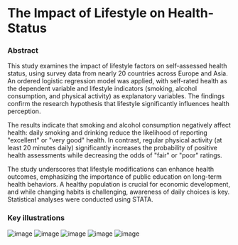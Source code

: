 # The Impact of Lifestyle on Health-Status
### Abstract
This study examines the impact of lifestyle factors on self-assessed health status, using survey data from nearly 20 countries across Europe and Asia. An ordered logistic regression model was applied, with self-rated health as the dependent variable and lifestyle indicators (smoking, alcohol consumption, and physical activity) as explanatory variables. The findings confirm the research hypothesis that lifestyle significantly influences health perception.

The results indicate that smoking and alcohol consumption negatively affect health: daily smoking and drinking reduce the likelihood of reporting "excellent" or "very good" health. In contrast, regular physical activity (at least 20 minutes daily) significantly increases the probability of positive health assessments while decreasing the odds of "fair" or "poor" ratings.

The study underscores that lifestyle modifications can enhance health outcomes, emphasizing the importance of public education on long-term health behaviors. A healthy population is crucial for economic development, and while changing habits is challenging, awareness of daily choices is key. Statistical analyses were conducted using STATA.

### Key illustrations
![image](https://github.com/user-attachments/assets/291b53ef-c53f-4b63-91ad-27bea9dcbbf0)
![image](https://github.com/user-attachments/assets/a6f153f9-5b0f-4870-b2d6-6544744bb738)
![image](https://github.com/user-attachments/assets/51d69ca8-2c20-4483-ae47-a592fb0d4844)
![image](https://github.com/user-attachments/assets/f4ff9add-6449-4bf8-99a3-6a9929dafa06)
![image](https://github.com/user-attachments/assets/15ae1167-4a53-4ffb-839d-0adaf33c93e6)

